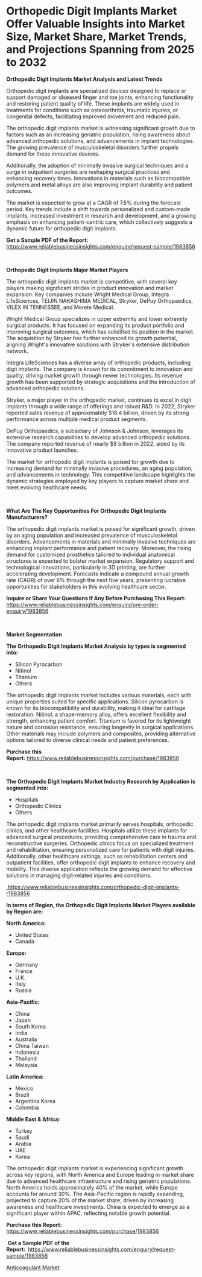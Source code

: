<p><h1>Orthopedic Digit Implants Market Offer Valuable Insights into Market Size, Market Share, Market Trends, and Projections Spanning from 2025 to 2032</h1></p><p><strong>Orthopedic Digit Implants Market Analysis and Latest Trends</strong></p>
<p><p>Orthopedic digit implants are specialized devices designed to replace or support damaged or diseased finger and toe joints, enhancing functionality and restoring patient quality of life. These implants are widely used in treatments for conditions such as osteoarthritis, traumatic injuries, or congenital defects, facilitating improved movement and reduced pain.</p><p>The orthopedic digit implants market is witnessing significant growth due to factors such as an increasing geriatric population, rising awareness about advanced orthopedic solutions, and advancements in implant technologies. The growing prevalence of musculoskeletal disorders further propels demand for these innovative devices. </p><p>Additionally, the adoption of minimally invasive surgical techniques and a surge in outpatient surgeries are reshaping surgical practices and enhancing recovery times. Innovations in materials such as biocompatible polymers and metal alloys are also improving implant durability and patient outcomes.</p><p>The market is expected to grow at a CAGR of 7.5% during the forecast period. Key trends include a shift towards personalized and custom-made implants, increased investment in research and development, and a growing emphasis on enhancing patient-centric care, which collectively suggests a dynamic future for orthopedic digit implants.</p></p>
<p><strong>Get a Sample PDF of the Report:&nbsp;</strong> <a href="https://www.reliablebusinessinsights.com/enquiry/request-sample/1983856?utm_campaign=3148&utm_medium=2&utm_source=Github&utm_content=ia&utm_term=08032025&utm_id=orthopedic-digit-implants">https://www.reliablebusinessinsights.com/enquiry/request-sample/1983856</a></p>
<p>&nbsp;</p>
<p><strong>Orthopedic Digit Implants Major Market Players</strong></p>
<p><p>The orthopedic digit implants market is competitive, with several key players making significant strides in product innovation and market expansion. Key companies include Wright Medical Group, Integra LifeSciences, TEIJIN NAKASHIMA MEDICAL, Stryker, DePuy Orthopaedics, VILEX IN TENNESSEE, and Merete Medical.</p><p>Wright Medical Group specializes in upper extremity and lower extremity surgical products. It has focused on expanding its product portfolio and improving surgical outcomes, which has solidified its position in the market. The acquisition by Stryker has further enhanced its growth potential, aligning Wright's innovative solutions with Stryker's extensive distribution network.</p><p>Integra LifeSciences has a diverse array of orthopedic products, including digit implants. The company is known for its commitment to innovation and quality, driving market growth through newer technologies. Its revenue growth has been supported by strategic acquisitions and the introduction of advanced orthopedic solutions.</p><p>Stryker, a major player in the orthopedic market, continues to excel in digit implants through a wide range of offerings and robust R&D. In 2022, Stryker reported sales revenue of approximately $18.4 billion, driven by its strong performance across multiple medical product segments.</p><p>DePuy Orthopaedics, a subsidiary of Johnson & Johnson, leverages its extensive research capabilities to develop advanced orthopedic solutions. The company reported revenue of nearly $8 billion in 2022, aided by its innovative product launches.</p><p>The market for orthopedic digit implants is poised for growth due to increasing demand for minimally invasive procedures, an aging population, and advancements in technology. This competitive landscape highlights the dynamic strategies employed by key players to capture market share and meet evolving healthcare needs.</p></p>
<p>&nbsp;</p>
<p><strong>What Are The Key Opportunities For Orthopedic Digit Implants Manufacturers?</strong></p>
<p><p>The orthopedic digit implants market is poised for significant growth, driven by an aging population and increased prevalence of musculoskeletal disorders. Advancements in materials and minimally invasive techniques are enhancing implant performance and patient recovery. Moreover, the rising demand for customized prosthetics tailored to individual anatomical structures is expected to bolster market expansion. Regulatory support and technological innovations, particularly in 3D printing, are further accelerating development. Forecasts indicate a compound annual growth rate (CAGR) of over 6% through the next five years, presenting lucrative opportunities for stakeholders in this evolving healthcare sector.</p></p>
<p><strong>Inquire or Share Your Questions If Any Before Purchasing This Report:</strong> <a href="https://www.reliablebusinessinsights.com/enquiry/pre-order-enquiry/1983856?utm_campaign=3148&utm_medium=2&utm_source=Github&utm_content=ia&utm_term=08032025&utm_id=orthopedic-digit-implants">https://www.reliablebusinessinsights.com/enquiry/pre-order-enquiry/1983856</a></p>
<p>&nbsp;</p>
<p><strong>Market Segmentation</strong></p>
<p><strong>The Orthopedic Digit Implants Market Analysis by types is segmented into:</strong></p>
<p><ul><li>Silicon Pyrocarbon</li><li>Nitinol</li><li>Titanium</li><li>Others</li></ul></p>
<p><p>The orthopedic digit implants market includes various materials, each with unique properties suited for specific applications. Silicon pyrocarbon is known for its biocompatibility and durability, making it ideal for cartilage restoration. Nitinol, a shape-memory alloy, offers excellent flexibility and strength, enhancing patient comfort. Titanium is favored for its lightweight nature and corrosion resistance, ensuring longevity in surgical applications. Other materials may include polymers and composites, providing alternative options tailored to diverse clinical needs and patient preferences.</p></p>
<p><strong>Purchase this Report:&nbsp;</strong><a href="https://www.reliablebusinessinsights.com/purchase/1983856?utm_campaign=3148&utm_medium=2&utm_source=Github&utm_content=ia&utm_term=08032025&utm_id=orthopedic-digit-implants">https://www.reliablebusinessinsights.com/purchase/1983856</a></p>
<p>&nbsp;</p>
<p><strong>The Orthopedic Digit Implants Market Industry Research by Application is segmented into:</strong></p>
<p><ul><li>Hospitals</li><li>Orthopedic Clinics</li><li>Others</li></ul></p>
<p><p>The orthopedic digit implants market primarily serves hospitals, orthopedic clinics, and other healthcare facilities. Hospitals utilize these implants for advanced surgical procedures, providing comprehensive care in trauma and reconstructive surgeries. Orthopedic clinics focus on specialized treatment and rehabilitation, ensuring personalized care for patients with digit injuries. Additionally, other healthcare settings, such as rehabilitation centers and outpatient facilities, offer orthopedic digit implants to enhance recovery and mobility. This diverse application reflects the growing demand for effective solutions in managing digit-related injuries and conditions.</p></p>
<p><a href="https://www.reliablebusinessinsights.com/orthopedic-digit-implants-r1983856?utm_campaign=3148&utm_medium=2&utm_source=Github&utm_content=ia&utm_term=08032025&utm_id=orthopedic-digit-implants">&nbsp;https://www.reliablebusinessinsights.com/orthopedic-digit-implants-r1983856</a></p>
<p><strong>In terms of Region, the Orthopedic Digit Implants Market Players available by Region are:</strong></p>
<p>
    <p> <strong> North America: </strong>
        <ul>
            <li>United States</li>
            <li>Canada</li>
        </ul>
        </p> 
    <p> <strong> Europe: </strong>
        <ul>
            <li>Germany</li>
            <li>France</li>
            <li>U.K.</li>
            <li>Italy</li>
            <li>Russia</li>
        </ul>
        </p> 
    <p> <strong> Asia-Pacific: </strong>
        <ul>
            <li>China</li>
            <li>Japan</li>
            <li>South Korea</li>
            <li>India</li>
            <li>Australia</li>
            <li>China Taiwan</li>
            <li>Indonesia</li>
            <li>Thailand</li>
            <li>Malaysia</li>
        </ul>
        </p> 
    <p> <strong> Latin America: </strong>
        <ul>
            <li>Mexico</li>
            <li>Brazil</li>
            <li>Argentina Korea</li>
            <li>Colombia</li>
        </ul>
        </p> 
    <p> <strong> Middle East & Africa: </strong>
        <ul>
            <li>Turkey</li>
            <li>Saudi</li>
            <li>Arabia</li>
            <li>UAE</li>
            <li>Korea</li>
        </ul>
    </p>
    </p>
<p><p>The orthopedic digit implants market is experiencing significant growth across key regions, with North America and Europe leading in market share due to advanced healthcare infrastructure and rising geriatric populations. North America holds approximately 40% of the market, while Europe accounts for around 30%. The Asia-Pacific region is rapidly expanding, projected to capture 20% of the market share, driven by increasing awareness and healthcare investments. China is expected to emerge as a significant player within APAC, reflecting notable growth potential.</p></p>
<p><strong>Purchase this Report: </strong><a href="https://www.reliablebusinessinsights.com/purchase/1983856?utm_campaign=3148&utm_medium=2&utm_source=Github&utm_content=ia&utm_term=08032025&utm_id=orthopedic-digit-implants">https://www.reliablebusinessinsights.com/purchase/1983856</a></p>
<p>&nbsp;<strong>Get a Sample PDF of the Report:&nbsp;&nbsp;</strong><a href="https://www.reliablebusinessinsights.com/enquiry/request-sample/1983856?utm_campaign=3148&utm_medium=2&utm_source=Github&utm_content=ia&utm_term=08032025&utm_id=orthopedic-digit-implants">https://www.reliablebusinessinsights.com/enquiry/request-sample/1983856</a></p>
<p><strong></strong></p>
<p><p><a href="https://github.com/celpabembes/Market-Research-Report-List-1/blob/main/anticoagulant-market.md?utm_campaign=3148&utm_medium=2&utm_source=Github&utm_content=ia&utm_term=08032025&utm_id=orthopedic-digit-implants">Anticoagulant Market</a></p></p>